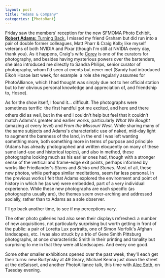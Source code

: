 ```yaml
---
layout: post
title: "Adams & Company"
categories: [PhotoRant]
---
```

Friday saw the members' reception for the new SFMOMA Photo Exhibit, <a href="http://www.sfmoma.org/exhibitions/exhib_detail.asp?id=188"><b>Robert Adams:</b> Turning Back.</a> I missed my friend Graham but did run into a pair of double former colleagues, Matt Pharr & Craig Kolb; like myself veterans of both NVIDIA and Pixar (though I'm still at NVIDIA every day, thank you). As it happens, Craig's wife <a href="http://sfmoma.com/press/pressroom.asp?arch=y&id=190">Corey</a> is one of the curators for photography, and besides having mysterious powers over the bartenders, she also introduced me directly to Sandra Philips, senior curator of photography, whom I'd seen at events but never met (Sandy had introduced Eikoh Hosoe last week, for example &#151; a role she regularly assumes for PhotoAlliance, which I had thought was simply due not to her official station but to her obvious personal knowledge and appreciation of, and friendship to, Hosoe).

<!--more-->
As for the show itself, I found it... difficult. The photographs were sometimes terrific &#151; the first handful got me excited, and here and there others did as well, but in the end I couldn't help but feel that it couldn't match Adams's greater and earlier works, particularly <cite>What We Bought</cite> (amazing at every level) and <cite>From the Missouri West.</cite> While sharing many of the same subjects and Adams's characteristic use of naked, mid-day light to augment the bareness of the land, in the end I was left wanting something more, both something more in terms of purpose and principle (Adams has already photographed and written eloquently on many of these same land-use and historical topics), and also in method, these photographs looking much as his earlier ones had, though with a stronger sense of the vertical and frame-edge exit points, perhaps informed by works like Friedlander's <cite>Stems</cite> and <cite>Sticks and Stones.</cite> Most of all, these new photos, while perhaps similar meditations, seem far less personal. In the previous works I felt that Adams explored the environment and point of history in which he (as we) were embedded, part of a very individual experience. While these new photographs are each specific (as photographs usually are), the themes seem over-arching and addressed socially, rather than to Adams as a sole observer.

I'll go back another time, to see if my perceptions vary.

The other photo galleries had also seen their displays refreshed: a number of new acquisitions, not particularly surprising but worth getting in front of the public: a pair of Loretta Lux portraits, one of Simon Norfolk's Afghan landscapes, etc. I was also struck by a trio of Gene Smith Pittsburg photographs, at once characteristic Smith in their printing and tonality but surprising to me in that they were all landscapes. And every one good.

Some other smaller exhibitions opened over the past week, they'll each get their turns: new Burtynsky at 49 Geary, Michael Kenna just down the street at the deSaisset, and another PhotoAlliance talk, this time with <a href="http://www.alecsoth.com/">Alec Soth,</a> on Tuesday evening.
